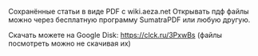 Сохранённые статьи в виде PDF с wiki.aeza.net
Открывать пдф файлы можно через бесплатную программу SumatraPDF или любую другую.

Скачать можете на Google Disk:   https://clck.ru/3PxwBs  (файлы посмотреть можно не скачивая их)
